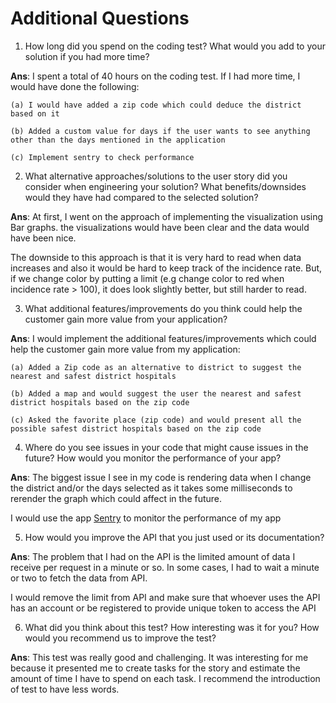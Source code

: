 
# Additional Questions

1. How long did you spend on the coding test? What would you add to your solution if you had more time?

**Ans**: I spent a total of 40 hours on the coding test. If I had more time, I would have done the following:

 ```
 (a) I would have added a zip code which could deduce the district based on it
 
 (b) Added a custom value for days if the user wants to see anything other than the days mentioned in the application

 (c) Implement sentry to check performance
```
2. What alternative approaches/solutions to the user story did you consider when engineering your solution? What benefits/downsides would they have had compared to the selected solution?

**Ans**: At first, I went on the approach of implementing the visualization using Bar graphs. the visualizations would have been clear and the data would have been nice.

The downside to this approach is that it is very hard to read when data increases and also it would be hard to keep track of the incidence rate. But, if we change color by putting a limit (e.g change color to red when incidence rate > 100), it does look slightly better, but still harder to read.

3. What additional features/improvements do you think could help the customer gain more value from your application?

**Ans**: I would implement the additional features/improvements which could help the customer gain more value from my application:

```
(a) Added a Zip code as an alternative to district to suggest the nearest and safest district hospitals

(b) Added a map and would suggest the user the nearest and safest district hospitals based on the zip code

(c) Asked the favorite place (zip code) and would present all the possible safest district hospitals based on the zip code
```

4. Where do you see issues in your code that might cause issues in the future? How would you monitor the performance of your app?

**Ans**: The biggest issue I see in my code is rendering data when I change the district and/or the days selected as it takes some milliseconds to rerender the graph which could affect in the future. 

I would use the app [Sentry](https://sentry.io/) to monitor the performance of my app


5. How would you improve the API that you just used or its documentation?
   
**Ans**: The problem that I had on the API is the limited amount of data I receive per request in a minute or so. In some cases, I had to wait a minute or two to fetch the data from API.

I would remove the limit from API and make sure that whoever uses the API has an account or be registered to provide unique token to access the API
   

6. What did you think about this test? How interesting was it for you? How would you recommend us to improve the test?

**Ans**: This test was really good and challenging. It was interesting for me because it presented me to create tasks for the story and estimate the amount of time I have to spend on each task. I recommend the introduction of test to have less words.

